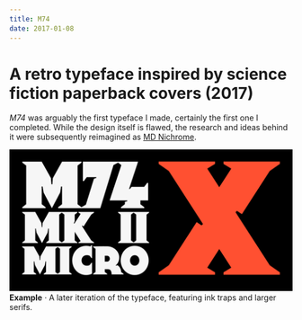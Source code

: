 ```yaml
---
title: M74
date: 2017-01-08
---
```

# A retro typeface inspired by science fiction paperback covers (2017)

_M74_ was arguably the first typeface I made, certainly the first one I completed. While the design itself is flawed, the research and ideas behind it were subsequently reimagined as [MD Nichrome](./md-nichrome).

![M74 Example](/media/m74-example.jpg)
__Example__ · A later iteration of the typeface, featuring ink traps and larger serifs.